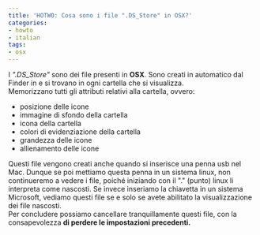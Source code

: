 ```yaml
---
title: 'HOTWO: Cosa sono i file ".DS_Store" in OSX?'
categories:
- howto
- italian
tags:
- osx
---
```

I _".DS_Store"_ sono dei file presenti in **OSX**. Sono creati in automatico
dal Finder in e si trovano in ogni cartella che si visualizza.  
Memorizzano tutti gli attributi relativi alla cartella, ovvero:

  * posizione delle icone
  * immagine di sfondo della cartella
  * icona della cartella
  * colori di evidenziazione della cartella
  * grandezza delle icone
  * allienamento delle icone
    
Questi file vengono creati anche quando si inserisce una penna usb nel Mac.
Dunque se poi mettiamo questa penna in un sistema linux, non continueremo a
vedere i file, poiché iniziando con il "." (punto) linux li interpreta come
nascosti. Se invece inseriamo la chiavetta in un sistema Microsoft, vediamo
questi file se e solo se avete abilitato la visualizzazione dei file nascosti.  
Per concludere possiamo cancellare tranquillamente questi file, con la
consapevolezza **di perdere le impostazioni precedenti.**

